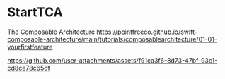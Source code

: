 # StartTCA

The Composable Architecture 
https://pointfreeco.github.io/swift-composable-architecture/main/tutorials/composablearchitecture/01-01-yourfirstfeature

https://github.com/user-attachments/assets/f91ca3f6-8d73-47bf-93c1-cd8ce78c65df

